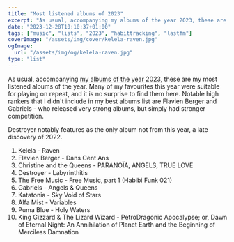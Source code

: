 ```yaml
---
title: "Most listened albums of 2023"
excerpt: "As usual, accompanying my albums of the year 2023, these are my most listened albums of the year."
date: "2023-12-28T10:10:37+01:00"
tags: ["music", "lists", "2023", "habittracking", "lastfm"]
coverImage: "/assets/img/cover/kelela-raven.jpg"
ogImage:
  url: "/assets/img/og/kelela-raven.jpg"
type: "list"
---
```


As usual, accompanying [my albums of the year 2023](../posts/AOTY2023/), these are my most listened albums of the year. Many of my favourites this year were suitable for playing on repeat, and it is no surprise to find them here. Notable high rankers that I didn't include in my best albums list are Flavien Berger and Gabriels - who released very strong albums, but simply had stronger competition.

Destroyer notably features as the only album not from this year, a late discovery of 2022.

1. Kelela - Raven
2. Flavien Berger - Dans Cent Ans
3. Christine and the Queens - PARANOÏA, ANGELS, TRUE LOVE
4. Destroyer - Labyrinthitis
5. The Free Music - Free Music, part 1 (Habibi Funk 021)
6. Gabriels - Angels & Queens
7. Katatonia - Sky Void of Stars
8. Alfa Mist - Variables
9. Puma Blue - Holy Waters
10. King Gizzard & The Lizard Wizard - PetroDragonic Apocalypse; or, Dawn of Eternal Night: An Annihilation of Planet Earth and the Beginning of Merciless Damnation
